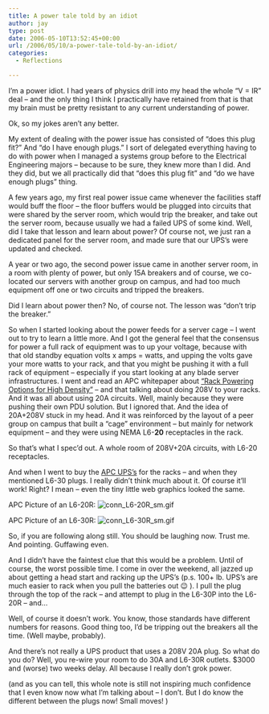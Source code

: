 ```yaml
---
title: A power tale told by an idiot
author: jay
type: post
date: 2006-05-10T13:52:45+00:00
url: /2006/05/10/a-power-tale-told-by-an-idiot/
categories:
  - Reflections

---
```

I’m a power idiot. I had years of physics drill into my head the whole “V = IR” deal &#8211; and the only thing I think I practically have retained from that is that my brain must be pretty resistant to any current understanding of power.

Ok, so my jokes aren’t any better.

My extent of dealing with the power issue has consisted of “does this plug fit?” And “do I have enough plugs.” I sort of delegated everything having to do with power when I managed a systems group before to the Electrical Engineering majors &#8211; because to be sure, they knew more than I did. And they did, but we all practically did that “does this plug fit” and “do we have enough plugs” thing.

A few years ago, my first real power issue came whenever the facilities staff would buff the floor &#8211; the floor buffers would be plugged into circuits that were shared by the server room, which would trip the breaker, and take out the server room, because usually we had a failed UPS of some kind. Well, did I take that lesson and learn about power? Of course not, we just ran a dedicated panel for the server room, and made sure that our UPS’s were updated and checked.

A year or two ago, the second power issue came in another server room, in a room with plenty of power, but only 15A breakers and of course, we co-located our servers with another group on campus, and had too much equipment off one or two circuits and tripped the breakers.

Did I learn about power then? No, of course not. The lesson was “don’t trip the breaker.”

So when I started looking about the power feeds for a server cage &#8211; I went out to try to learn a little more. And I got the general feel that the consensus for power a full rack of equipment was to up your voltage, because with that old standby equation volts x amps = watts, and upping the volts gave your more watts to your rack, and that you might be pushing it with a full rack of equipment &#8211; especially if you start looking at any blade server infrastructures. I went and read an APC whitepaper about [“Rack Powering Options for High Density”][1] &#8211; and that talking about doing 208V to your racks. And it was all about using 20A circuits. Well, mainly because they were pushing their own PDU solution. But I ignored that. And the idea of 20A+208V stuck in my head. And it was reinforced by the layout of a peer group on campus that built a “cage” environment &#8211; but mainly for network equipment &#8211; and they were using NEMA L6-**20** receptacles in the rack.

So that’s what I spec’d out. A whole room of 208V+20A circuits, with L6-20 receptacles.

And when I went to buy the [APC UPS’s][2] for the racks &#8211; and when they mentioned L6-30 plugs. I really didn’t think much about it. Of course it’ll work! Right? I mean &#8211; even the tiny little web graphics looked the same.

APC Picture of an L6-20R: ![conn_L6-20R_sm.gif][3]

APC Picture of an L6-30R: ![conn_L6-30R_sm.gif][4]

So, if you are following along still. You should be laughing now. Trust me. And pointing. Guffawing even.

And I didn’t have the faintest clue that this would be a problem. Until of course, the worst possible time. I come in over the weekend, all jazzed up about getting a head start and racking up the UPS’s (p.s. 100+ lb. UPS’s are much easier to rack when you pull the batteries out 😉 ). I pull the plug through the top of the rack &#8211; and attempt to plug in the L6-30P into the L6-20R &#8211; and…

Well, of course it doesn’t work. You know, those standards have different numbers for reasons. Good thing too, I’d be tripping out the breakers all the time. (Well maybe, probably).

And there’s not really a UPS product that uses a 208V 20A plug. So what do you do? Well, you re-wire your room to do 30A and L6-30R outlets. $3000 and (worse) two weeks delay. All because I really don’t grok power.

(and as you can tell, this whole note is still not inspiring much confidence that I even know now what I’m talking about &#8211; I don’t. But I do know the different between the plugs now! Small moves! )

 [1]: http://www.apcmedia.com/salestools/NRAN-5TDSPN_R4_EN.pdf
 [2]: http://www.apc.com/resource/include/techspec_index.cfm?base_sku=SURT3000RMXLT
 [3]: https://cdn.rambleon.org/migrate/2006/05/conn_L6-20R_sm.gif
 [4]: https://cdn.rambleon.org/migrate/2006/05/conn_L6-30R_sm.gif